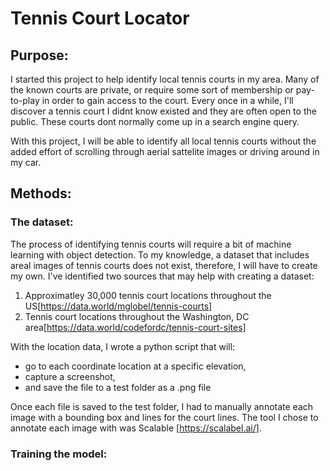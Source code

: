 # Tennis Court Locator
## Purpose:
I started this project to help identify local tennis courts in my area. Many of the known courts are private, or require some sort of membership or pay-to-play in order to gain access to the court. Every once in a while, I'll discover a tennis court I didnt know existed and they are often open to the public. These courts dont normally come up in a search engine query. 

With this project, I will be able to identify all local tennis courts without the added effort of scrolling through aerial sattelite images or driving around in my car.

## Methods:
### The dataset:
The process of identifying tennis courts will require a bit of machine learning with object detection. 
To my knowledge, a dataset that includes areal images of tennis courts does not exist, therefore, I will have to create my own.
I've identified two sources that may help with creating a dataset:
1. Approximatley 30,000 tennis court locations throughout the US[https://data.world/mglobel/tennis-courts]
2. Tennis court locations throughout the Washington, DC area[https://data.world/codefordc/tennis-court-sites]

With the location data, I wrote a python script that will:
- go to each coordinate location at a specific elevation, 
- capture a screenshot,
- and save the file to a test folder as a .png file 

Once each file is saved to the test folder, I had to manually annotate each image with a bounding box and lines for the court lines.
The tool I chose to annotate each image with was Scalable [https://scalabel.ai/].

### Training the model:
